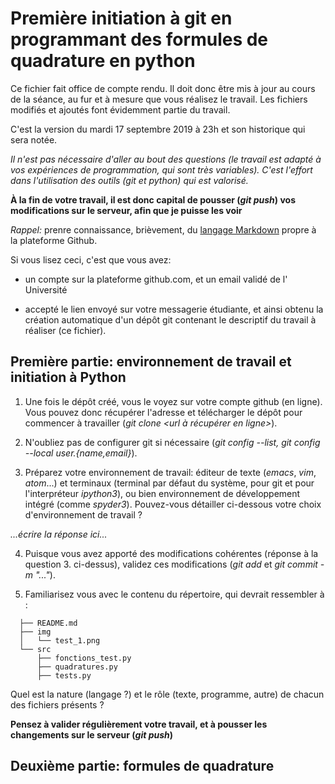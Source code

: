 # Première initiation à git en programmant des formules de quadrature en python

Ce fichier fait office de compte rendu. Il doit donc être mis à jour au
cours de la séance, au fur et à mesure que vous réalisez le travail. Les
fichiers modifiés et ajoutés font évidemment partie du travail.

C'est la version du mardi 17 septembre 2019 à 23h et son historique qui
sera notée.

*Il n'est pas nécessaire d'aller au bout des questions (le travail est
adapté à vos expériences de programmation, qui sont très
variables). C'est l'effort dans l'utilisation des outils (git et python)
qui est valorisé.*

**À la fin de votre travail, il est donc capital de pousser (*git push*)
  vos modifications sur le serveur, afin que je puisse les voir**

*Rappel:* prenre connaissance, brièvement, du [langage
Markdown](https://guides.github.com/features/mastering-markdown) propre
à la plateforme Github.

Si vous lisez ceci, c'est que vous avez:

- un compte sur la plateforme github.com, et un email validé de l'
  Université

- accepté le lien envoyé sur votre messagerie étudiante, et ainsi obtenu
  la création automatique d'un dépôt git contenant le descriptif du
  travail à réaliser (ce fichier).

## Première partie: environnement de travail et initiation à Python

1. Une fois le dépôt créé, vous le voyez sur votre compte github (en
ligne). Vous pouvez donc récupérer l'adresse et télécharger le dépôt
pour commencer à travailler (*git clone <url à récupérer en ligne>*).

2. N'oubliez pas de configurer git si nécessaire (*git config --list,
git config --local user.{name,email}*).

3. Préparez votre environnement de travail: éditeur de texte (*emacs*,
*vim*, *atom*...) et terminaux (terminal par défaut du système, pour git
et pour l'interpréteur *ipython3*), ou bien environnement de
développement intégré (comme *spyder3*). Pouvez-vous détailler ci-dessous
votre choix d'environnement de travail ?

*...écrire la réponse ici...*

4. Puisque vous avez apporté des modifications cohérentes (réponse à la
question 3. ci-dessus), validez ces modifications (*git add* et *git
commit -m "..."*).

5. Familiarisez vous avec le contenu du répertoire, qui devrait
ressembler à :
    
```
  ├── README.md
  ├── img
  │   └── test_1.png
  └── src
      ├── fonctions_test.py
      ├── quadratures.py
      ├── tests.py
```

Quel est la nature (langage ?) et le rôle (texte, programme, autre) de
chacun des fichiers présents ?

**Pensez à valider régulièrement votre travail, et à pousser les
  changements sur le serveur (*git push*)**

## Deuxième partie: formules de quadrature
